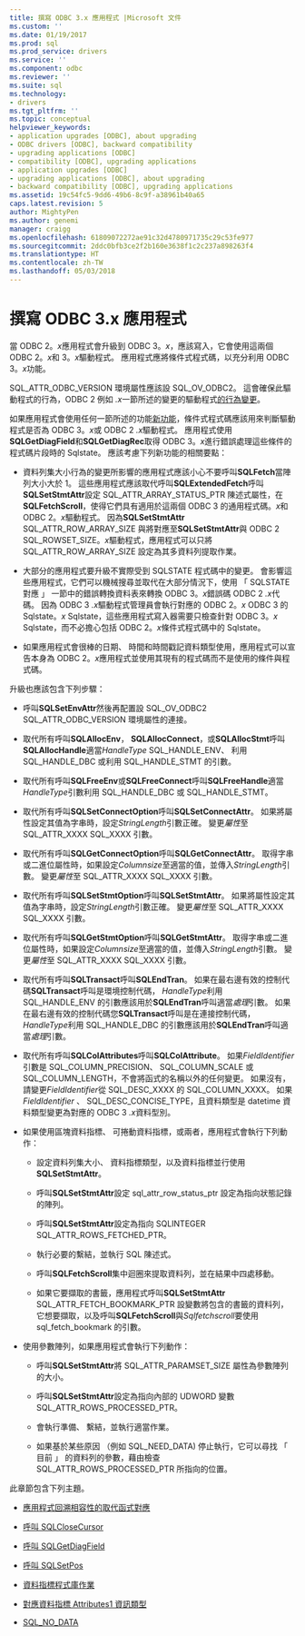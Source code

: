 ```yaml
---
title: 撰寫 ODBC 3.x 應用程式 |Microsoft 文件
ms.custom: ''
ms.date: 01/19/2017
ms.prod: sql
ms.prod_service: drivers
ms.service: ''
ms.component: odbc
ms.reviewer: ''
ms.suite: sql
ms.technology:
- drivers
ms.tgt_pltfrm: ''
ms.topic: conceptual
helpviewer_keywords:
- application upgrades [ODBC], about upgrading
- ODBC drivers [ODBC], backward compatibility
- upgrading applications [ODBC]
- compatibility [ODBC], upgrading applications
- application upgrades [ODBC]
- upgrading applications [ODBC], about upgrading
- backward compatibility [ODBC], upgrading applications
ms.assetid: 19c54fc5-9dd6-49b6-8c9f-a38961b40a65
caps.latest.revision: 5
author: MightyPen
ms.author: genemi
manager: craigg
ms.openlocfilehash: 61809072272ae91c32d4780971735c29c53fe977
ms.sourcegitcommit: 2ddc0bfb3ce2f2b160e3638f1c2c237a898263f4
ms.translationtype: HT
ms.contentlocale: zh-TW
ms.lasthandoff: 05/03/2018
---
```

# <a name="writing-odbc-3x-applications"></a>撰寫 ODBC 3.x 應用程式
當 ODBC 2。*x*應用程式會升級到 ODBC 3。*x*，應該寫入，它會使用這兩個 ODBC 2。*x*和 3。*x*驅動程式。 應用程式應將條件式程式碼，以充分利用 ODBC 3。*x*功能。  
  
 SQL_ATTR_ODBC_VERSION 環境屬性應該設 SQL_OV_ODBC2。 這會確保此驅動程式的行為，ODBC 2 例如 *.x*一節所述的變更的驅動程式[的行為變更](../../../odbc/reference/develop-app/behavioral-changes.md)。  
  
 如果應用程式會使用任何一節所述的功能[新功能](../../../odbc/reference/develop-app/new-features.md)，條件式程式碼應該用來判斷驅動程式是否為 ODBC 3。*x*或 ODBC 2 *.x*驅動程式。 應用程式使用**SQLGetDiagField**和**SQLGetDiagRec**取得 ODBC 3。*x*進行錯誤處理這些條件的程式碼片段時的 Sqlstate。 應該考慮下列新功能的相關要點：  
  
-   資料列集大小行為的變更所影響的應用程式應該小心不要呼叫**SQLFetch**當陣列大小大於 1。 這些應用程式應該取代呼叫**SQLExtendedFetch**呼叫**SQLSetStmtAttr**設定 SQL_ATTR_ARRAY_STATUS_PTR 陳述式屬性，在**SQLFetchScroll**，使得它們具有適用於這兩個 ODBC 3 的通用程式碼。*x*和 ODBC 2。*x*驅動程式。 因為**SQLSetStmtAttr** SQL_ATTR_ROW_ARRAY_SIZE 與將對應至**SQLSetStmtAttr**與 ODBC 2 SQL_ROWSET_SIZE。*x*驅動程式，應用程式可以只將 SQL_ATTR_ROW_ARRAY_SIZE 設定為其多資料列提取作業。  
  
-   大部分的應用程式要升級不實際受到 SQLSTATE 程式碼中的變更。 會影響這些應用程式，它們可以機械搜尋並取代在大部分情況下，使用 「 SQLSTATE 對應 」 一節中的錯誤轉換資料表來轉換 ODBC 3。*x*錯誤碼 ODBC 2 *.x*代碼。 因為 ODBC 3 *.x*驅動程式管理員會執行對應的 ODBC 2。*x* ODBC 3 的 Sqlstate。*x* Sqlstate，這些應用程式寫入器需要只檢查針對 ODBC 3。*x* Sqlstate，而不必擔心包括 ODBC 2。*x*條件式程式碼中的 Sqlstate。  
  
-   如果應用程式會很棒的日期、 時間和時間戳記資料類型使用，應用程式可以宣告本身為 ODBC 2。*x*應用程式並使用其現有的程式碼而不是使用的條件與程式碼。  
  
 升級也應該包含下列步驟：  
  
-   呼叫**SQLSetEnvAttr**然後再配置設 SQL_OV_ODBC2 SQL_ATTR_ODBC_VERSION 環境屬性的連接。  
  
-   取代所有呼叫**SQLAllocEnv**， **SQLAllocConnect**，或**SQLAllocStmt**呼叫**SQLAllocHandle**適當*HandleType* SQL_HANDLE_ENV、 利用 SQL_HANDLE_DBC 或利用 SQL_HANDLE_STMT 的引數。  
  
-   取代所有呼叫**SQLFreeEnv**或**SQLFreeConnect**呼叫**SQLFreeHandle**適當*HandleType*引數利用 SQL_HANDLE_DBC 或 SQL_HANDLE_STMT。  
  
-   取代所有呼叫**SQLSetConnectOption**呼叫**SQLSetConnectAttr**。 如果將屬性設定其值為字串時，設定*StringLength*引數正確。 變更*屬性*至 SQL_ATTR_XXXX SQL_XXXX 引數。  
  
-   取代所有呼叫**SQLGetConnectOption**呼叫**SQLGetConnectAttr**。 取得字串或二進位屬性時，如果設定*Columnsize*至適當的值，並傳入*StringLength*引數。 變更*屬性*至 SQL_ATTR_XXXX SQL_XXXX 引數。  
  
-   取代所有呼叫**SQLSetStmtOption**呼叫**SQLSetStmtAttr**。 如果將屬性設定其值為字串時，設定*StringLength*引數正確。 變更*屬性*至 SQL_ATTR_XXXX SQL_XXXX 引數。  
  
-   取代所有呼叫**SQLGetStmtOption**呼叫**SQLGetStmtAttr**。 取得字串或二進位屬性時，如果設定*Columnsize*至適當的值，並傳入*StringLength*引數。 變更*屬性*至 SQL_ATTR_XXXX SQL_XXXX 引數。  
  
-   取代所有呼叫**SQLTransact**呼叫**SQLEndTran**。 如果在最右邊有效的控制代碼**SQLTransact**呼叫是環境控制代碼， *HandleType*利用 SQL_HANDLE_ENV 的引數應該用於**SQLEndTran**呼叫適當*處理*引數。 如果在最右邊有效的控制代碼您**SQLTransact**呼叫是在連接控制代碼， *HandleType*利用 SQL_HANDLE_DBC 的引數應該用於**SQLEndTran**呼叫適當*處理*引數。  
  
-   取代所有呼叫**SQLColAttributes**呼叫**SQLColAttribute**。 如果*FieldIdentifier*引數是 SQL_COLUMN_PRECISION、 SQL_COLUMN_SCALE 或 SQL_COLUMN_LENGTH，不會將函式的名稱以外的任何變更。 如果沒有，請變更*FieldIdentifier*從 SQL_DESC_XXXX 的 SQL_COLUMN_XXXX。 如果*FieldIdentifier* 、 SQL_DESC_CONCISE_TYPE，且資料類型是 datetime 資料類型變更為對應的 ODBC 3 *.x*資料型別。  
  
-   如果使用區塊資料指標、 可捲動資料指標，或兩者，應用程式會執行下列動作：  
  
    -   設定資料列集大小、 資料指標類型，以及資料指標並行使用**SQLSetStmtAttr**。  
  
    -   呼叫**SQLSetStmtAttr**設定 sql_attr_row_status_ptr 設定為指向狀態記錄的陣列。  
  
    -   呼叫**SQLSetStmtAttr**設定為指向 SQLINTEGER SQL_ATTR_ROWS_FETCHED_PTR。  
  
    -   執行必要的繫結，並執行 SQL 陳述式。  
  
    -   呼叫**SQLFetchScroll**集中迴圈來提取資料列，並在結果中四處移動。  
  
    -   如果它要擷取的書籤，應用程式呼叫**SQLSetStmtAttr** SQL_ATTR_FETCH_BOOKMARK_PTR 設變數將包含的書籤的資料列，它想要擷取，以及呼叫**SQLFetchScroll**與*Sqlfetchscroll*要使用 sql_fetch_bookmark 的引數。  
  
-   使用參數陣列，如果應用程式會執行下列動作：  
  
    -   呼叫**SQLSetStmtAttr**將 SQL_ATTR_PARAMSET_SIZE 屬性為參數陣列的大小。  
  
    -   呼叫**SQLSetStmtAttr**設定為指向內部的 UDWORD 變數 SQL_ATTR_ROWS_PROCESSED_PTR。  
  
    -   會執行準備、 繫結，並執行適當作業。  
  
    -   如果基於某些原因 （例如 SQL_NEED_DATA) 停止執行，它可以尋找 「 目前 」 的資料列的參數，藉由檢查 SQL_ATTR_ROWS_PROCESSED_PTR 所指向的位置。  
  
 此章節包含下列主題。  
  
-   [應用程式回溯相容性的取代函式對應](../../../odbc/reference/develop-app/mapping-replacement-functions-for-backward-compatibility-of-applications.md)  
  
-   [呼叫 SQLCloseCursor](../../../odbc/reference/develop-app/calling-sqlclosecursor.md)  
  
-   [呼叫 SQLGetDiagField](../../../odbc/reference/develop-app/calling-sqlgetdiagfield.md)  
  
-   [呼叫 SQLSetPos](../../../odbc/reference/develop-app/calling-sqlsetpos.md)  
  
-   [資料指標程式庫作業](../../../odbc/reference/develop-app/cursor-library-operations.md)  
  
-   [對應資料指標 Attributes1 資訊類型](../../../odbc/reference/develop-app/mapping-the-cursor-attributes1-information-types.md)  
  
-   [SQL_NO_DATA](../../../odbc/reference/develop-app/sql-no-data.md)
